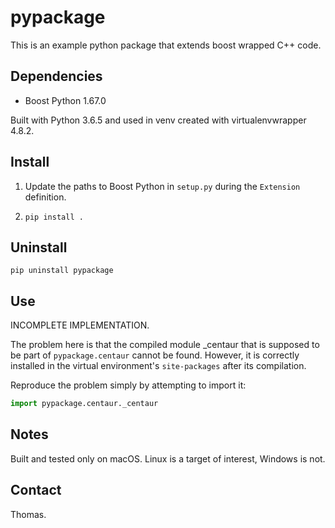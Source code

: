 # pypackage

This is an example python package that extends boost wrapped C++ code.

## Dependencies

* Boost Python 1.67.0

Built with Python 3.6.5 and used in venv created with virtualenvwrapper 4.8.2.

## Install

1. Update the paths to Boost Python in `setup.py` during the `Extension` definition.

2. ` pip install . `

## Uninstall

` pip uninstall pypackage `

## Use

INCOMPLETE IMPLEMENTATION.

The problem here is that the compiled module \_centaur that is supposed to be
part of `pypackage.centaur` cannot be found. However, it is correctly installed
in the virtual environment's `site-packages` after its compilation.

Reproduce the problem simply by attempting to import it:

```python
import pypackage.centaur._centaur
```

## Notes

Built and tested only on macOS. Linux is a target of interest, Windows is not.

## Contact

Thomas.
